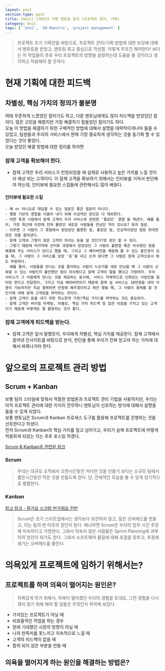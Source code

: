 ```yaml
---
layout: post
section-type: post
title: (UniC) 170215 기획 멘토링 일지 (프로젝트 관리, 기획)
category: UniC
tags: [ 'UniC', 'SW Maestro', 'project management' ]
---
```


> 프로젝트 초기 기획안을 바탕으로, 프로젝트 관리/기획 방법에 대한 보강에 대해서 멘토링을 받았고, 멘토링 회고 중심으로 작성함.
> 이렇게 무조건 해야한다! 보다는 이 작업들이 추후 우리 프로젝트의 방향을 설정하는데 도움을 줄 것이라고 생각하고 적용해야 할 듯하다.

# 현재 기획에 대한 피드백

## 차별성, 핵심 가치의 정의가 불분명

 여태 꾸준하게 느꼈었던 점이기도 하고, 다른 멘토님에게도 많이 피드백을 받았었던 점이다. 많은 고민을 해봤지만 가장 해결하기 힘들었던 점이기도 하다.  
오늘 이 방법을 해결하기 위한 구체적인 방법에 대해서 설명을 대략적이게나마 들을 수 있었고, 팀원들과 우리의 서비스에서 현재 가장 중요하게 생각하는 것을 동기화 할 수 있었다는 것이 좋았다.  
오늘 받았던 해결 방법에 대한 정리를 하자면

### 잠재 고객을 확보해야 한다.
  - 잠재 고객은 우리 서비스가 런칭되었을 때 실제로 사용하고 높은 가치를 느낄 것이라 예상 되는 고객이다. 이 잠재 고객을 확보하기 위해서는 인터뷰를 거쳐서 판단해야 하는데, 인터뷰에 필요한 스킬들에 관련해서도 많이 배웠다.

#### 인터뷰에 필요한 스킬
    - 예 or 아니오로 대답할 수 있는 질문은 좋은 질문이 아니다.
    - 행동 기반의 경험을 이끌어 내기 위해 이성적인 판단은 다 제외한다.
    - 어떤 특정 시점에서 잠재 고객이 우리 서비스와 관련한 '좋았던' 경험 을 캐낸다. 예를 들어, 가장 최근에 이전에 전혀 몰랐던 새로운 사람들을 만났던 적이 있나요? 등의 질문.
    - 이후엔 그 사람이 그 경험에서 얻었었던 불편한 점, 좋았던 점, 인상적이었던 점등 최대한 모든 것을 끌어낸다.
    - 잠재 고객과 그렇지 않은 고객의 차이는 돈을 낼 것인가?로 판단 할 수 있다.
    - 그렇기 때문에 마지막에 인터뷰 과정에서 얻었었던 그 사람의 불편함 혹은 아쉬웠던 점을 해결해 주는 서비스가 있다고 했을 때, 그리고 그 베타버전을 체험해 볼 수 있는 할인권이 있을 때, 그 사람이 그 서비스를 당장 '돈'을 내고 쓰게 된다면 그 사람은 잠재 고객으로서 봐도 무방하다.  
      예를 들어, 사람들을 만나는 것을 좋아하는 사람이 누군가를 새로 만났을 때 그 사람이 신뢰할 수 있는 사람인지 불안했던 점이 아쉬웠다고 잠재 고객이 말을 했다고 가정하자. 우리 서비스가 그 사람에게 만나는 것을 제공하는 동시에, 서비스 자체적으로 신뢰있는 사람만을 필터링 한다고 전달한다, 그리고 지금 베타버전이기 때문에 원래 실 서비스는 10만원을 내야 이용이 가능하지만 지금 결제하면 만원에 해주겠다라고 제안 했을 때, 그 사람이 결제를 할 것인가에 대해 잠재 고객임을 파악하는 것이다.
    - 잠재 고객이 돈을 내기 위한 최소한의 가정(핵심 가치)를 파악하는 것도 중요하다.
    - 잠재 고객은 바이럴 마케팅, 차별성, 핵심 가치 피드백 등 많은 이점을 가지고 있는 고객이기 때문에 어떻게든 잘 활용하는 것이 좋다.

### 잠재 고객에게 피드백을 받는다.
  - 잠재 고객은 앞서 말했듯이, 우리에게 차별성, 핵심 가치를 제공한다. 잠재 고객에서 끌어낸 인사이트를 바탕으로 분석, 판단을 통해 우리가 진짜 얻고자 하는 가치에 대해서 바꿔나가야 한다.

# 앞으로의 프로젝트 관리 방법

## Scrum + Kanban

보통 팀의 스타일에 맞춰서 적절한 방법론과 프로젝트 관리 기법을 사용하지만, 우리는 아직 프로젝트 관리에 대한 지식이 전무하니 멘토님이 선호하는 방식에 대해서 설명을 들을 수 있게 되었다.  
보통 멘토님은 Scrum과 Kanban 프로세스 도구를 활용해 프로젝트를 진행하는 것을 선호한다고 하셨다.  
먼저 Scrum과 Kanban의 핵심 가치를 짚고 넘어가고, 우리가 실제 프로젝트에 어떻게 적용하게 되었는 지는 추후 포스팅 하겠다.

[Scrum & Kanban과 관련된 링크](http://agileit.tistory.com/24)

### Scrum

> 우리는 대규모 조직에서 오랜시간동안 커다란 것을 만들기 보다는
> 소규모 팀에서 짧은시간동안 작은 것을 만들도록 한다.
> 단, 전체적인 모습을 볼 수 있게 정기적으로 통합한다.

### Kanban

[참고 링크 - 잘가요 스크럼 반가워요 칸반](https://medium.com/@pitzcarraldo/%EB%B2%88%EC%97%AD-%EC%9E%98-%EA%B0%80%EC%9A%94-%EC%8A%A4%ED%81%AC%EB%9F%BC-%EB%B0%98%EA%B0%80%EC%9B%8C%EC%9A%94-%EC%B9%B8%EB%B0%98-e27d1db15699#.qt1xrrvkc)  

> Scrum은 초기 스타트업에서는 생각보다 유연하지 않고, 많은 오버헤드를 만들고, 이는 팀의 번 아웃의 원인이 된다.
> 왜냐하면 Scrum은 우리의 업무 시간 추정에 익숙하다고 가정한다. 그래서 익숙치 않은 사람들은 Sprint Planning에 과부하의 원인이 되기도 한다.
> 그래서 소프트웨어 품질에 대해 초점을 맞추고, 추정에 생기는 오버헤드를 줄인다.  

# 의욕있게 프로젝트에 임하기 위해서는?

## 프로젝트를 하며 의욕이 떨어지는 원인은?

> 의욕있게 하기 위해서, 의욕이 떨어졌던 우리의 경험을 토대로, 그런 경험을 다시 겪지 않기 위해 해야 할 일들은 무엇인지 파악해 보았다.

- 가치있는 프로젝트가 아닐 때
- 비효율적인 작업을 하는 경우
- 원래 기대했던 시장의 방향이 아닐 때
- 나의 만족치를 못느끼고 지속적으로 느낄 때
- 고객의 피드백이 없을 때
- 합의 되지 않은 부분을 만들 때

## 의욕을 떨어지게 하는 원인을 해결하는 방법은?
